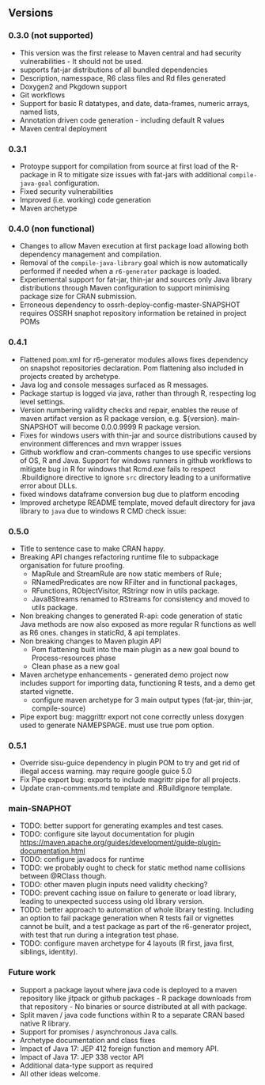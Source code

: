 ## Versions

### 0.3.0 (not supported)

* This version was the first release to Maven central and had security vulnerabilities - It should not be used.
* supports fat-jar distributions of all bundled dependencies
* Description, namesspace, R6 class files and Rd files generated
* Doxygen2 and Pkgdown support
* Git workflows
* Support for basic R datatypes, and date, data-frames, numeric arrays, named lists,  
* Annotation driven code generation - including default R values
* Maven central deployment

### 0.3.1

* Protoype support for compilation from source at first load of the R-package in R to mitigate size issues with fat-jars with additional `compile-java-goal` configuration.
* Fixed security vulnerabilities
* Improved (i.e. working) code generation
* Maven archetype

### 0.4.0 (non functional)

* Changes to allow Maven execution at first package load allowing both dependency management and compilation. 
* Removal of the `compile-java-library` goal which is now automatically performed if needed when a `r6-generator` package is loaded. 
* Experiemental support for fat-jar, thin-jar and sources only Java library distributions through Maven configuration to support minimising package size for CRAN submission.
* Erroneous dependency to ossrh-deploy-config-master-SNAPSHOT requires OSSRH snaphot repository information be retained in project POMs  

### 0.4.1

* Flattened pom.xml for r6-generator modules allows fixes dependency on snapshot repositories declaration. Pom flattening also included in
projects created by archetype.
* Java log and console messages surfaced as R messages.
* Package startup is logged via java, rather than through R, respecting log level settings.
* Version numbering validity checks and repair, enables the reuse of maven artifact version as R package version, e.g. <version>${version}</version>. main-SNAPSHOT will become 0.0.0.9999 R package version.
* Fixes for windows users with thin-jar and source distributions caused by environment differences and mvn wrapper issues
* Github workflow and cran-comments changes to use specific versions of OS, R and Java.  Support for windows runners in github workflows to mitigate bug in R for windows that Rcmd.exe fails to respect .Rbuildignore directive to ignore `src` directory leading to a uniformative error about DLLs.
* fixed windows dataframe conversion bug due to platform encoding
* Improved archetype README template, moved default directory for java library to `java` due to windows R CMD check issue: 

### 0.5.0

* Title to sentence case to make CRAN happy.
* Breaking API changes refactoring runtime file to subpackage organisation for future proofing. 
    - MapRule and StreamRule are now static members of Rule;  
    - RNamedPredicates are now RFilter and in functional packages, 
    - RFunctions, RObjectVisitor, RStringr now in utils package. 
    - Java8Streams renamed to RStreams for consistency and moved to utils package.
* Non breaking changes to generated R-api: code generation of static Java methods are now also exposed as more regular R functions as well as R6 ones. changes in staticRd, & api templates. 
* Non breaking changes to Maven plugin API
    - Pom flattening built into the main plugin as a new goal bound to Process-resources phase
    - Clean phase as a new goal
* Maven archetype enhancements - generated demo project now includes support for importing data, functioning R tests, and a demo get started vignette.
     - configure maven archetype for 3 main output types (fat-jar, thin-jar, compile-source) 
* Pipe export bug: maggrittr export not cone correctly unless doxygen used to generate NAMEPSPAGE. must use <useDoxygen>true</useDoxygen> pom option.
 
### 0.5.1

* Override sisu-guice dependency in plugin POM to try and get rid of illegal access warning. may require google guice 5.0
* Fix Pipe export bug: exports to include magrittr pipe for all projects.
* Update cran-comments.md template and .RBuildIgnore template.

### main-SNAPHOT

* TODO: better support for generating examples and test cases.
* TODO: configure site layout documentation for plugin https://maven.apache.org/guides/development/guide-plugin-documentation.html
* TODO: configure javadocs for runtime
* TODO: we probably ought to check for static method name collisions between @RClass though.
* TODO: other maven plugin inputs need validity checking?
* TODO: prevent caching issue on failure to generate or load library, leading to unexpected success using old library version. 
* TODO: better approach to automation of whole library testing. Including an option to fail package generation when R tests fail or vignettes cannot be built, and a test package as part of the r6-generator project, with test that run during a integration test phase.
* TODO: configure maven archetype for 4 layouts (R first, java first, siblings, identity).

### Future work

* Support a package layout where java code is deployed to a maven repository like jitpack or github packages
      - R package downloads from that repository
      - No binaries or source distributed at all with package. 
* Split maven / java code functions within R to a separate CRAN based native R library.
* Support for promises / asynchronous Java calls.
* Archetype documentation and class fixes
* Impact of Java 17: JEP 412 foreign function and memory API.
* Impact of Java 17: JEP 338 vector API
* Additional data-type support as required
* All other ideas welcome.